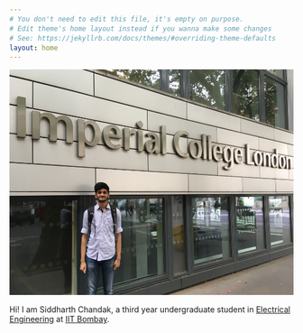 ```yaml
---
# You don't need to edit this file, it's empty on purpose.
# Edit theme's home layout instead if you wanna make some changes
# See: https://jekyllrb.com/docs/themes/#overriding-theme-defaults
layout: home
---
```



  <img src="/ICL_2019.JPG" alt="Siddharth" height="400px">


Hi! I am Siddharth Chandak, a third year undergraduate student in [Electrical Engineering](https://www.ee.iitb.ac.in/web) at [IIT Bombay](http://www.iitb.ac.in/).





